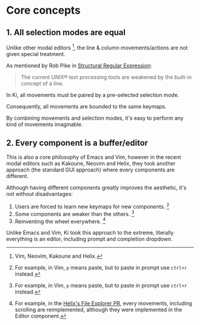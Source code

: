 # Core concepts

## 1. All selection modes are equal

Unlike other modal editors [^1], the line & column movements/actions are not given special treatment.

As mentioned by Rob Pike in [Structural Regular Expression](https://doc.cat-v.org/bell_labs/structural_regexps/se.pdf):

> The current UNIX® text processing tools are weakened by the built-in concept of a line.

In Ki, all movements must be paired by a pre-selected selection mode.

Consequently, all movements are bounded to the same keymaps.

By combining movements and selection modes, it's easy to perform any kind of movements imaginable.

## 2. Every component is a buffer/editor

This is also a core philosophy of Emacs and Vim, however in the recent modal editors such as Kakoune, Neovim and Helix, they took another approach (the standard GUI approach) where every components are different.

Although having different components greatly improves the aesthetic, it's not without disadvantages:

1. Users are forced to learn new keymaps for new components. [^2]
2. Some components are weaker than the others. [^2]
3. Reinventing the wheel everywhere. [^3]

Unlike Emacs and Vim, Ki took this approach to the extreme, literally everything is an editor, including prompt and completion dropdown.

[^1]: Vim, Neovim, Kakoune and Helix.
[^2]: For example, in Vim, `p` means paste, but to paste in prompt use `ctrl+r` instead.
[^3]: For example, in the [Helix's File Explorer PR](https://github.com/helix-editor/helix/pull/5768), every movements, including scrolling are reimplemented, although they were implemented in the Editor component.
